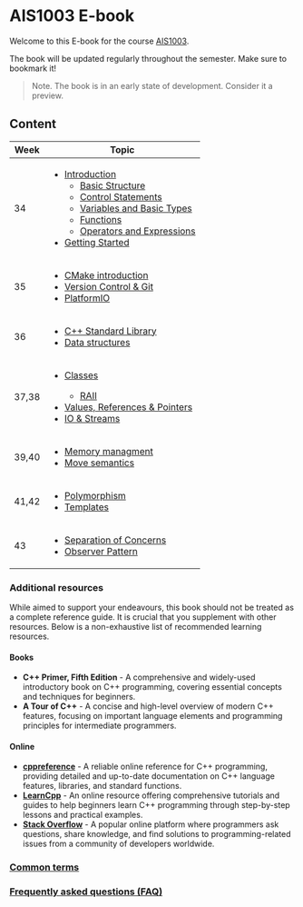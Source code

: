 # AIS1003 E-book

Welcome to this E-book for the course [AIS1003](https://www.ntnu.no/studier/emner/AIS1003#tab=omEmnet).

The book will be updated regularly throughout the semester. Make sure to bookmark it! 

> Note. The book is in an early state of development. Consider it a preview.

## Content

| Week | Topic                                                                                                                                                                                                                                                                                                                                                                                                                  |
|------|------------------------------------------------------------------------------------------------------------------------------------------------------------------------------------------------------------------------------------------------------------------------------------------------------------------------------------------------------------------------------------------------------------------------|
|  34    | <ul><li> [Introduction](Chapter1/introduction.md) <ul><li>[Basic Structure](Chapter1/basic_structure.md)</li><li>[Control Statements](Chapter1/control_statements.md)</li><li>[Variables and Basic Types](Chapter1/variables.md)</li><li>[Functions](Chapter1/functions.md)</li><li>[Operators and Expressions](Chapter1/operators_expressions.md)</li></ul> <li>[Getting Started](getting_started.md)</li> </li></ul> |         
|  35    | <ul><li>[CMake introduction](Chapter2/cmake_intro.md)</li><li>[Version Control & Git](Chapter2/version_control.md)</li><li>[PlatformIO](Chapter2/platformio.md)</li> </ul>  |                                                                                                                    
|  36    | <ul><li>[C++ Standard Library](Chapter2/standard_library.md)</li><li>[Data structures](Chapter2/data_structures.md)</li> </ul> |                                                                                                                                                                                                                                     |                                                                                                                                       |
|  37,38    | <ul><li>[Classes](Chapter3/classes.md)</li> <ul><li>[RAII](Chapter3/raii.md)</li></ul> <li>[Values, References & Pointers](Chapter3/types_refs_ptrs.md)</li> <li>[IO & Streams](Chapter3/io_streams.md)</li></ul> |                                                                                                                                                                                                                                     |
|  39,40    | <ul> <li>[Memory managment](Chapter4/memory.md)</li> <li>[Move semantics](Chapter4/move.md)</li> </ul> |
|  41,42    | <ul> <li>[Polymorphism](Chapter4/polymorphism.md)</li><li> [Templates](Chapter4/templates.md) </li> </ul> |                                                                                                                                                                                                                                      |
|  43    | <ul> <li>[Separation of Concerns](Chapter5/soc.md)</li><li> [Observer Pattern](Chapter5/observer.md) </li> </ul> |

### Additional resources

While aimed to support your endeavours, this book should not be treated as a complete reference guide. It is crucial that you supplement with other resources.
Below is a non-exhaustive list of recommended learning resources.

#### Books
- __C++ Primer, Fifth Edition__ - A comprehensive and widely-used introductory book on C++ programming, covering essential concepts and techniques for beginners. 
- __A Tour of C++__ - A concise and high-level overview of modern C++ features, focusing on important language elements and programming principles for intermediate programmers.

#### Online

- [__cppreference__](https://en.cppreference.com/w/) - A reliable online reference for C++ programming, providing detailed and up-to-date documentation on C++ language features, libraries, and standard functions.
- [__LearnCpp__](https://www.learncpp.com/) - An online resource offering comprehensive tutorials and guides to help beginners learn C++ programming through step-by-step lessons and practical examples.
- [__Stack Overflow__](https://stackoverflow.com/) - A popular online platform where programmers ask questions, share knowledge, and find solutions to programming-related issues from a community of developers worldwide.

### [Common terms](terms.md)

### [Frequently asked questions (FAQ)](faq.md)
